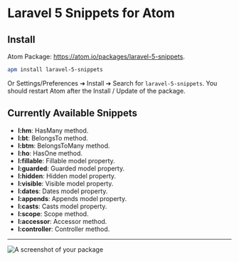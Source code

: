 # Laravel 5 Snippets for Atom

## Install
Atom Package: https://atom.io/packages/laravel-5-snippets.

```bash
apm install laravel-5-snippets
```

Or Settings/Preferences ➔ Install ➔ Search for `laravel-5-snippets`. You should restart Atom after the Install / Update of the package.

## Currently Available Snippets
* **l:hm**: HasMany method.
* **l:bt**: BelongsTo method.
* **l:btm**: BelongsToMany method.
* **l:ho**: HasOne method.
* **l:fillable**: Fillable model property.
* **l:guarded**: Guarded model property.
* **l:hidden**: Hidden model property.
* **l:visible**: Visible model property.
* **l:dates**: Dates model property.
* **l:appends**: Appends model property.
* **l:casts**: Casts model property.
* **l:scope**: Scope method.
* **l:accessor**: Accessor method.
* **l:controller**: Controller method.
***

![A screenshot of your package](https://f.cloud.github.com/assets/69169/2290250/c35d867a-a017-11e3-86be-cd7c5bf3ff9b.gif)
